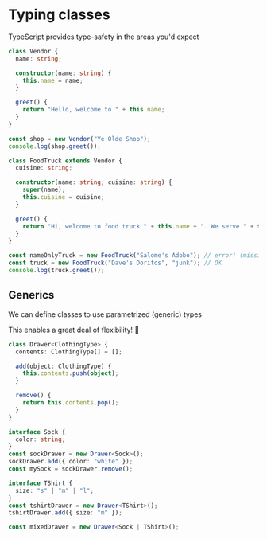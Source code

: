 Typing classes
===

TypeScript provides type-safety in the areas you'd expect

```ts
class Vendor {
  name: string;

  constructor(name: string) {
    this.name = name;
  }

  greet() {
    return "Hello, welcome to " + this.name;
  }
}

const shop = new Vendor("Ye Olde Shop");
console.log(shop.greet());

class FoodTruck extends Vendor {
  cuisine: string;

  constructor(name: string, cuisine: string) {
    super(name);
    this.cuisine = cuisine;
  }

  greet() {
    return "Hi, welcome to food truck " + this.name + ". We serve " + this.cuisine + " food.";
  }
}

const nameOnlyTruck = new FoodTruck("Salome's Adobo"); // error! (missing 1 parameter)
const truck = new FoodTruck("Dave's Doritos", "junk"); // OK
console.log(truck.greet());
```

## Generics

We can define classes to use parametrized (generic) types

This enables a great deal of flexibility! 💪

```ts
class Drawer<ClothingType> {
  contents: ClothingType[] = [];

  add(object: ClothingType) {
    this.contents.push(object);
  }

  remove() {
    return this.contents.pop();
  }
}

interface Sock {
  color: string;
}
const sockDrawer = new Drawer<Sock>();
sockDrawer.add({ color: "white" });
const mySock = sockDrawer.remove();

interface TShirt {
  size: "s" | "m" | "l";
}
const tshirtDrawer = new Drawer<TShirt>();
tshirtDrawer.add({ size: "m" });

const mixedDrawer = new Drawer<Sock | TShirt>();
```

